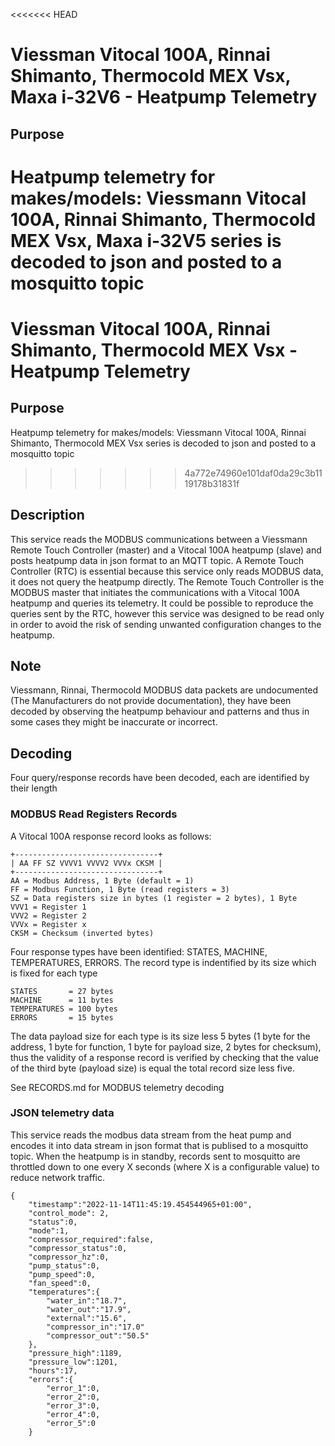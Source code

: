 <<<<<<< HEAD
# Viessman Vitocal 100A, Rinnai Shimanto, Thermocold MEX Vsx, Maxa i-32V6 - Heatpump Telemetry

## Purpose
Heatpump telemetry for makes/models: Viessmann Vitocal 100A, Rinnai Shimanto, Thermocold MEX Vsx, Maxa i-32V5 series is decoded to json and posted to a mosquitto topic
=======
# Viessman Vitocal 100A, Rinnai Shimanto, Thermocold MEX Vsx - Heatpump Telemetry

## Purpose
Heatpump telemetry for makes/models: Viessmann Vitocal 100A, Rinnai Shimanto, Thermocold MEX Vsx series is decoded to json and posted to a mosquitto topic
>>>>>>> 4a772e74960e101daf0da29c3b1119178b31831f

## Description
This service reads the MODBUS communications between a Viessmann Remote Touch Controller (master) and a Vitocal 100A heatpump (slave) and posts heatpump data in json format to an MQTT topic.
A Remote Touch Controller (RTC) is essential because this service only reads MODBUS data, it does not query the heatpump directly. The Remote Touch Controller is the MODBUS master that initiates the communications with a Vitocal 100A heatpump and queries its telemetry.
It could be possible to reproduce the queries sent by the RTC, however this service was designed to be read only in order to avoid the risk of sending unwanted configuration changes to the heatpump. 

## Note
Viessmann, Rinnai, Thermocold MODBUS data packets are undocumented (The Manufacturers do not provide documentation), they have been decoded by observing the heatpump behaviour and patterns and thus in some cases they might be inaccurate or incorrect.

## Decoding
Four query/response records have been decoded, each are identified by their length 
### MODBUS Read Registers Records
A Vitocal 100A response record looks as follows:
```
+--------------------------------+
| AA FF SZ VVVV1 VVVV2 VVVx CKSM |
+--------------------------------+
AA = Modbus Address, 1 Byte (default = 1)
FF = Modbus Function, 1 Byte (read registers = 3)
SZ = Data registers size in bytes (1 register = 2 bytes), 1 Byte
VVV1 = Register 1
VVV2 = Register 2
VVVx = Register x
CKSM = Checksum (inverted bytes)
```
Four response types have been identified: STATES, MACHINE, TEMPERATURES, ERRORS.
The record type is indentified by its size which is fixed for each type
```
STATES       = 27 bytes
MACHINE      = 11 bytes
TEMPERATURES = 100 bytes
ERRORS       = 15 bytes
```
The data payload size for each type is its size less 5 bytes (1 byte for the address, 1 byte for function, 1 byte for payload size, 2 bytes for checksum), thus the validity of a response record is verified by checking that the value of the third byte (payload size) is equal the total record size less five.

See RECORDS.md for MODBUS telemetry decoding 

### JSON telemetry data
This service reads the modbus data stream from the heat pump and encodes it into data stream in json format that is publised to a mosquitto topic. When the heatpump is in standby, records sent to mosquitto are throttled down to one every X seconds (where X is a configurable value) to reduce network traffic.

```
{
    "timestamp":"2022-11-14T11:45:19.454544965+01:00",
    "control_mode": 2,
    "status":0,
    "mode":1,
    "compressor_required":false,
    "compressor_status":0,
    "compressor_hz":0,
    "pump_status":0,
    "pump_speed":0,
    "fan_speed":0,
    "temperatures":{
        "water_in":"18.7",
        "water_out":"17.9",
        "external":"15.6",
        "compressor_in":"17.0"
        "compressor_out":"50.5"
    },
    "pressure_high":1189,
    "pressure_low":1201,
    "hours":17,
    "errors":{
        "error_1":0,
        "error_2":0,
        "error_3":0,
        "error_4":0,
        "error_5":0
    }
```



